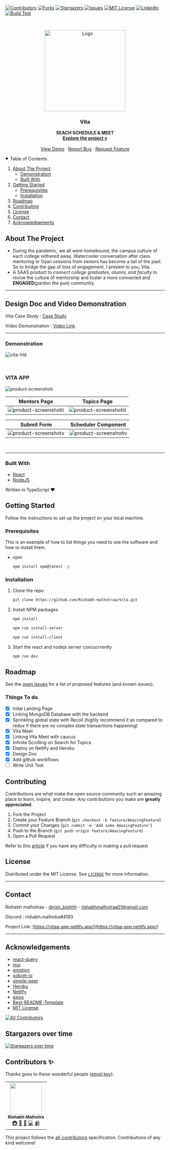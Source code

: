 <!-- PROJECT SHIELDS -->

[![Contributors][contributors-shield]][contributors-url]
[![Forks][forks-shield]][forks-url]
[![Stargazers][stars-shield]][stars-url]
[![Issues][issues-shield]][issues-url]
[![MIT License][license-shield]][license-url]
[![LinkedIn][linkedin-shield]][linkedin-url]
[![Build Test][actions-badge]][actions-url]

<!-- PROJECT LOGO -->
<br />
<p align="center">
  <a href="https://vitaa-app.netlify.app/">
    <img src="client/public/logo192.png" alt="Logo" width="256" height="256">
  </a>

  <strong>
    <h3 align="center" >Vita</h3>
  </strong>
  <p align="center">
    <strong>
      SEACH SCHEDULE & MEET
    </strong>
    <br />
    <a href="https://github.com/Rishabh-malhotraa/Vita"><strong>Explore the project »</strong></a>
    <br />
    <br />
    <a href="https://vitaa-app.netlify.app/">View Demo</a>
    ·
    <a href="https://github.com/Rishabh-malhotraa/Vita/issues">Report Bug</a>
    ·
    <a href="https://github.com/Rishabh-malhotraa/Vita/issues">Request Feature</a>
  </p>
</p>

<!-- TABLE OF CONTENTS -->
<details open="open">
  <summary>Table of Contents</summary>
  <ol>
    <li>
      <a href="#about-the-project">About The Project</a>
      <ul>
        <li><a href="#demonstration">Demonstration</a></li>
        <li><a href="#built-with">Built With</a></li>
      </ul>
    </li>
    <li>
      <a href="#getting-started">Getting Started</a>
      <ul>
        <li><a href="#prerequisites">Prerequisites</a></li>
        <li><a href="#installation">Installation</a></li>
      </ul>
    </li>
    <li><a href="#roadmap">Roadmap</a></li>
    <li><a href="#contributing">Contributing</a></li>
    <li><a href="#license">License</a></li>
    <li><a href="#contact">Contact</a></li>
    <li><a href="#acknowledgements">Acknowledgements</a></li>
  </ol>
</details>

## About The Project

- During the pandemic, we all were homebound; the campus culture of each college withered away. Watercooler conversation after class mentoring or Gyan sessions from seniors has become a tail of the past. So to bridge the gap of loss of engagement, I present to you, Vita.
- A SAAS product to _connect college graduates, alumni, and faculty_ to revive the culture of mentorship and foster a more connected and **ENGAGED**(pardon the pun) community.

---

## Design Doc and Video Demonstration

Vita Case Study : [Case Study](https://rishabh-malhotra.notion.site/Vita-Case-Study-110f30b9278649768ead22affc53c5ed)

Video Demonstration : [Video Link](https://drive.google.com/drive/u/0/folders/1uXQ53ieJK1gcbtpfYYxVthMXN5X9SpbM)

---

### Demonstration

![vita-hld]

<br/>

### VITA APP

![product-screenshoti]

|      Mentors Page       |       Topics Page        |
| :---------------------: | :----------------------: |
| ![product-screenshotii] | ![product-screenshotiii] |

|      Submit Form       |   Scheduler Component   |
| :--------------------: | :---------------------: |
| ![product-screenshotv] | ![product-screenshotiv] |

<br />

---

### Built With

- [React](https://reactjs.org/docs/getting-started.html)
- [NodeJS](https://material-ui.com/getting-started/installation/)

Written in TypeScript ♥

## Getting Started

Follow the instructions to set up the project on your local machine.

### Prerequisites

This is an example of how to list things you need to use the software and how to install them.

- npm

  ```sh
  npm install npm@latest -g
  ```

### Installation

1. Clone the repo

   ```sh
   git clone https://github.com/Rishabh-malhotraa/Vita.git
   ```

2. Install NPM packages

   ```sh
   npm install
   ```

   ```sh
   npm run install-server
   ```

   ```sh
   npm run install-client
   ```

3. Start the react and nodejs server concucrrently

   ```sh
   npm run dev
   ```

## Roadmap

See the [open issues](https://github.com/Rishabh-malhotraa/Vita/issues) for a list of proposed features (and known issues).

### Things To do

- [x] Inital Landing Page
- [x] Linking MongoDB Database with the backend
- [x] Sprinkling global state with Recoil (highly recommend it as compared to redux if there are no complex state transactions happening)
- [x] Vita Meet
- [x] Linking Vita Meet with caucus
- [x] Infinite Scrolling on Search for Topics
- [x] Deploy on Netlify and Heroku
- [x] Design Doc
- [x] Add github workflows
- [ ] Write Unit Test

## Contributing

Contributions are what make the open source community such an amazing place to learn, inspire, and create. Any contributions you make are **greatly appreciated**.

1. Fork the Project
2. Create your Feature Branch (`git checkout -b feature/AmazingFeature`)
3. Commit your Changes (`git commit -m 'Add some AmazingFeature'`)
4. Push to the Branch (`git push origin feature/AmazingFeature`)
5. Open a Pull Request

Refer to this [article](https://medium.com/swlh/guide-to-git-a-practical-approach-27926a1ff564?sk=b54ca413a142c275f5d2901d0384a0db) if you have any difficulty in making a pull request

## License

Distributed under the MIT License. See [`LICENSE`][license-url] for more information.

---

## Contact

Rishabh malhotraa - [@rish_bishhh](https://twitter.com/rish_bishhh) - rishabhmalhotraa01@gmail.com

Discord : rishabh.malhotra#4193

Project Link: [https://vitaa-app.netlify.app/](https://vitaa-app.netlify.app/)

---

## Acknowledgements

- [react-query](https://react-query.tanstack.com/)
- [mui](https://mui.com/)
- [emotion](https://emotion.sh/)
- [sokcet-io](https://www.heroku.com/)
- [simple-peer](https://www.npmjs.com/package/simple-peer)
- [Heroku](https://www.heroku.com/)
- [Netlify](https://www.netlify.com/)
- [axios](https://www.npmjs.com/package/axios)
- [Best-README-Template](https://github.com/othneildrew/Best-README-Template)
- [MIT License](https://opensource.org/licenses/MIT)

<!-- https://www.markdownguide.org/basic-syntax/#reference-style-links -->

[all-contributors-shield]: https://img.shields.io/badge/all_contributors-8-orange.svg?style=for-the-badge
[contributors-shield]: https://img.shields.io/github/contributors/Rishabh-malhotraa/Vita.svg?style=for-the-badge
[contributors-url]: https://github.com/Rishabh-malhotraa/Vita/graphs/contributors
[forks-shield]: https://img.shields.io/github/forks/Rishabh-malhotraa/Vita.svg?style=for-the-badge
[forks-url]: https://github.com/Rishabh-malhotraa/Vita/network/members
[stars-shield]: https://img.shields.io/github/stars/Rishabh-malhotraa/Vita.svg?style=for-the-badge
[stars-url]: https://github.com/Rishabh-malhotraa/Vita/stargazers
[issues-shield]: https://img.shields.io/github/issues/Rishabh-malhotraa/Vita.svg?style=for-the-badge
[issues-url]: https://github.com/Rishabh-malhotraa/Vita/issues
[license-shield]: https://img.shields.io/github/license/Rishabh-malhotraa/Vita.svg?style=for-the-badge
[license-url]: https://github.com/Rishabh-malhotraa/Vita/blob/main/LICENSE.txt
[actions-url]: https://github.com/Rishabh-malhotraa/Vita/actions/workflows/build.yaml
[actions-badge]: https://github.com/Rishabh-malhotraa/Vita/actions/workflows/build.yaml/badge.svg?branch=main
[linkedin-shield]: https://img.shields.io/badge/-LinkedIn-black.svg?style=for-the-badge&logo=linkedin&colorB=555
[linkedin-url]: https://www.linkedin.com/in/rishabh-malhotra-4536a418b
[product-demo]: images/Vita-demonstation.gif
[product-screenshoti]: assets/user-page.png
[product-screenshotii]: assets/mentors.png
[product-screenshotiii]: assets/topics.png
[product-screenshotiv]: assets/scheduler.png
[product-screenshotv]: assets/confirm-booking.png
[vita-hld]: assets/vita-hld.png

<!-- ALL-CONTRIBUTORS-BADGE:START - Do not remove or modify this section -->

[![All Contributors](https://img.shields.io/badge/all_contributors-1-orange.svg?style=flat-square)](#contributors-)

<!-- ALL-CONTRIBUTORS-BADGE:END -->

## Stargazers over time

[![Stargazers over time](https://starchart.cc/Rishabh-malhotraa/Vita.svg)](https://starchart.cc/Rishabh-malhotraa/Vita)

## Contributors ✨

Thanks goes to these wonderful people ([emoji key](https://allcontributors.org/docs/en/emoji-key)):

<!-- ALL-CONTRIBUTORS-LIST:START - Do not remove or modify this section -->
<!-- prettier-ignore-start -->
<!-- markdownlint-disable -->
<table>
  <tr>
    <td align="center"><a href="https://rishabh-malhotraa.github.io/Rishabh-Portfolio-main/"><img src="https://avatars.githubusercontent.com/u/54576074?v=4?s=100" width="100px;" alt=""/><br /><sub><b>Rishabh Malhotra</b></sub></a><br /><a href="#infra-Rishabh-malhotraa" title="Infrastructure (Hosting, Build-Tools, etc)">🚇</a> <a href="#data-Rishabh-malhotraa" title="Data">🔣</a> <a href="#design-Rishabh-malhotraa" title="Design">🎨</a> <a href="https://github.com/Rishabh-malhotraa/Vita/commits?author=Rishabh-malhotraa" title="Code">💻</a> <a href="#video-Rishabh-malhotraa" title="Videos">📹</a></td>
  </tr>
</table>

<!-- markdownlint-restore -->
<!-- prettier-ignore-end -->

<!-- ALL-CONTRIBUTORS-LIST:END -->

This project follows the [all-contributors](https://github.com/all-contributors/all-contributors) specification. Contributions of any kind welcome!
